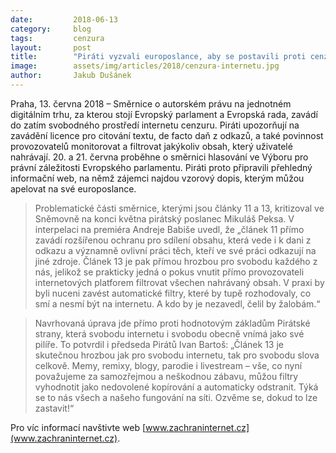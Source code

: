 ```yaml
---
date:         2018-06-13
category:     blog
tags:         cenzura
layout:       post
title:        "Piráti vyzvali europoslance, aby se postavili proti cenzuře internetu"
image:        assets/img/articles/2018/cenzura-internetu.jpg
author:       Jakub Dušánek
---
```


 
Praha, 13. června 2018 – Směrnice o autorském právu na jednotném digitálním trhu, za kterou stojí Evropský parlament a Evropská rada, zavádí do zatím svobodného prostředí internetu cenzuru. Piráti upozorňují na zavádění licence pro citování textu, de facto daň z odkazů, a také povinnost provozovatelů monitorovat a filtrovat jakýkoliv obsah, který uživatelé nahrávají. 20. a 21. června proběhne o směrnici hlasování ve Výboru pro právní záležitosti Evropského parlamentu. Piráti proto připravili přehledný informační web, na němž zájemci najdou vzorový dopis, kterým můžou apelovat na své europoslance.
 
> Problematické části směrnice, kterými jsou články 11 a 13, kritizoval ve Sněmovně na konci května pirátský poslanec Mikuláš Peksa. V interpelaci na premiéra Andreje Babiše uvedl, že „článek 11 přímo zavádí rozšířenou ochranu pro sdílení obsahu, která vede i k dani z odkazu a významně ovlivní práci těch, kteří ve své práci odkazují na jiné zdroje. Článek 13 je pak přímou hrozbou pro svobodu každého z nás, jelikož se prakticky jedná o pokus vnutit přímo provozovateli internetových platforem filtrovat všechen nahrávaný obsah. V praxi by byli nuceni zavést automatické filtry, které by tupě rozhodovaly, co smí a nesmí být na internetu. A kdo by je nezavedl, čelil by žalobám.“
 
> Navrhovaná úprava jde přímo proti hodnotovým základům Pirátské strany, která svobodu internetu i svobodu obecně vnímá jako své pilíře. To potvrdil i předseda Pirátů Ivan Bartoš: „Článek 13 je skutečnou hrozbou jak pro svobodu internetu, tak pro svobodu slova celkově. Memy, remixy, blogy, parodie i livestream – vše, co nyní považujeme za samozřejmou a neškodnou zábavu, můžou filtry vyhodnotit jako nedovolené kopírování a automaticky odstranit. Týká se to nás všech a našeho fungování na síti. Ozvěme se, dokud to lze zastavit!“
 
Pro víc informací navštivte web [www.zachraninternet.cz](www.zachraninternet.cz).
